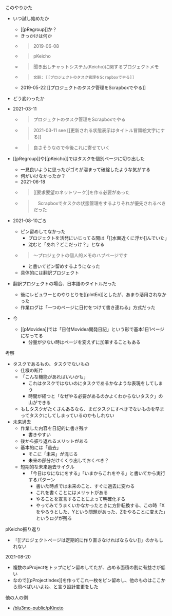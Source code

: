 
このやりかた
- いつ試し始めたか
    - [[pRegroup]]か？
    - きっかけは何か
    - > 2019-06-08
    - >  pKeicho
    - >  聞き出しチャットシステム(Keicho)に関するプロジェクトメモ
    - >  	文脈: [[プロジェクトのタスク管理をScrapboxでやる]]
    - 2019-05-22 [[プロジェクトのタスク管理をScrapboxでやる]]

- どう変わったか
- 2021-03-11
    - > プロジェクトのタスク管理をScrapboxでやる
    - > 2021-03-11 see [[更新される状態表示はタイトル冒頭絵文字にする]]
    - >  良さそうなので今後これに寄せていく
- [[pRegroup]]や[[pKeicho]]ではタスクを個別ページに切り出した
    - 一見良いように思ったがゴミが溜まって破綻したような気がする
    - 何がいけなかったか？
    - 2021-06-18
    - > [[要求要望のネットワーク]]を作る必要があった
    - >  　Scrapboxでタスクの状態管理をするよりそれが優先されるべきだった
- 2021-08-10ごろ
    - ピン留めしてなかった
        - プロジェクトを活発にいじってる間は「[[水面近くに浮か]]んでいた」
        - 沈むと「あれ？どこだっけ？」となる
    - > 〜プロジェクトの個人的メモのハブページです
        - と書いてピン留めするようになった
    - 具体的には翻訳プロジェクト

- 翻訳プロジェクトの場合、日本語のタイトルだった
    - 後にレビュワーとのやりとりを[[pIntEn]]としたが、あまり活用されなかった
    - 作業ログは「一つのページに日付をつけて書き連ねる」方式だった
- 今
    - [[pMovidea]]では「日付Movidea開発日記」という形で基本1日1ページになってる
        - 分量が少ない時はページを変えずに加筆することもある

考察
- タスクであるもの、タスクでないもの
    - 仕様の断片
    - 「こんな機能があればいいかも」
        - これはタスクではないのにタスクであるかなような表現をしてしまう
        - 時間が経つと「なぜやる必要があるのかよくわからないタスク」の山ができる
    - もしタスクがたくさんあるなら、まだタスクにすべきでないものを早まってタスクにしてしまっているのかもしれない
- 未来過去
    - 作業した内容を日記的に書き残す
        - 書きやすい
    - 後から振り返れるメリットがある
    - 基本的には「過去」
        - そこに「未来」が混じる
        - 未来の部分だけくくり出しておくべき？
    - 短期的な未来過去サイクル
        - 「今日はなになにをする」「いまからこれをやる」と書いてから実行するパターン
            - 書いた時点では未来のこと、すぐに過去に変わる
            - これを書くことにはメリットがある
            - やることを宣言することによって明確化する
            - やってみてうまくいかなかったときに方針転換する、この時「Xをやろうとした、Yという問題があった、Zをやることに変えた」というログが残る

pKeicho振り返り
- 「[[プロジェクトページは定期的に作り直さなければならない]]」のかもしれない

2021-08-20
- 複数のpProjectをトップにピン留めしてたが、占める面積の割に有益さが低い
- なので[[pProjectIndex]]を作ってこれ一枚をピン留めし、他のものはここから飛べばいいよね、と言う設計変更をした

他の人の例
- [/blu3mo-public/pKineto](https://scrapbox.io/blu3mo-public/pKineto)
